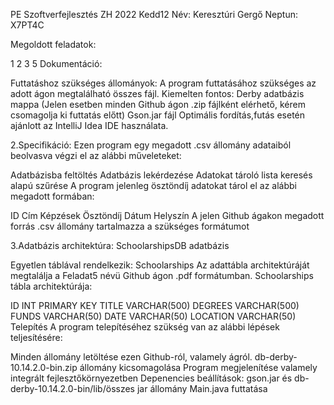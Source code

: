 PE Szoftverfejlesztés ZH 2022 Kedd12 Név: Keresztúri Gergő Neptun: X7PT4C

Megoldott feladatok:

1
2
3
5
Dokumentáció:

Futtatáshoz szükséges állományok: A program futtatásához szükséges az adott ágon megtalálható összes fájl. Kiemelten fontos:
Derby adatbázis mappa (Jelen esetben minden Github ágon .zip fájlként elérhető, kérem csomagolja ki futtatás előtt)
Gson.jar fájl
Optimális fordítás,futás esetén ajánlott az IntelliJ Idea IDE használata.

2.Specifikáció: Ezen program egy megadott .csv állomány adataiból beolvasva végzi el az alábbi műveleteket:

Adatbázisba feltöltés
Adatbázis lekérdezése
Adatokat tároló lista keresés alapú szűrése
A program jelenleg ösztöndíj adatokat tárol el az alábbi megadott formában:

ID
Cím
Képzések
Ösztöndíj
Dátum
Helyszín
A jelen Github ágakon megadott forrás .csv állomány tartalmazza a szükséges formátumot

3.Adatbázis architektúra: SchoolarshipsDB adatbázis

Egyetlen táblával rendelkezik: Schoolarships
Az adattábla architektúráját megtalálja a Feladat5 névü Github ágon .pdf formátumban.
Schoolarships tábla architektúrája:

ID INT PRIMARY KEY
TITLE VARCHAR(500)
DEGREES VARCHAR(500)
FUNDS VARCHAR(50)
DATE VARCHAR(50)
LOCATION VARCHAR(50)
Telepítés
A program telepítéséhez szükség van az alábbi lépések teljesítésére:

Minden állomány letöltése ezen Github-ról, valamely ágról.
db-derby-10.14.2.0-bin.zip állomány kicsomagolása
Program megjelenítése valamely integrált fejlesztőkörnyezetben
Depenencies beállítások: gson.jar és db-derby-10.14.2.0-bin/lib/összes jar állomány
Main.java futtatása
